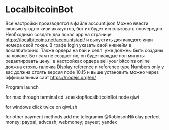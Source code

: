 # LocalbitcoinBot

Все настройки производятся в файле account.json
Можно ввести сколько угодно киви аккаунтов, бот их будет использовать поочередно. 
Необходимо создать два локал app на странице https://localbitcoins.net/accounts/api/ 
и выпустить для каждого киви номера свой токен. 
В графе login указать свой никнейм в локалбиткоинс. 
Также ордера на бай и селл  уже должны быть созданы на локале. 
Бот сам не создаст их, он будет каждые пол минуты редактировать цену. 
 в настройках ордера sell your bitcoins online должна стоять галочка Display reference
и reference type Numbers only 
у вас должна стоять версия node 10.15 и выше установить можно через оффициальный сайт https://nodejs.org/en/

Program launch 

for mac 
through terminal
cd ./desktop/localbitcoinBot
node qiwi

for windows
click twice on qiwi.sh

for other payment methods add me telegramm @RobinsonNikolay
perfect money; paypal; advcash; webmoney; payeer; yandex
